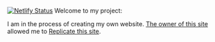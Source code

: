 [![Netlify Status](https://api.netlify.com/api/v1/badges/feab3b95-c1bf-45ca-9244-384b754c94a9/deploy-status)](https://app.netlify.com/sites/andradge/deploys)
Welcome to my project:

<p>I am in the process of creating my own website. <a href='https://www.visibledata.co.uk' target='_blank'>The owner of this site</a> allowed me to <a href='https://www.visibledata.co.uk/blog/2018/01/30/2018-01-30_visible-setup/' target='_blank'>Replicate this site</a>. </p>
